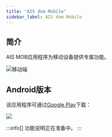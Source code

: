 ```yaml
---
title: "AIS dom Mobile"
sidebar_label: AIS dom Mobile
---
```


## 简介

AIS MOB应用程序为移动设备提供专属功能。

![移动端](/img/en/frontend/gallery_notify_4.png)

## Android版本

该应用程序可通过[Google Play](https://play.google.com/store/apps/details?id=com.ais.mob&gl=PL)下载：

![](/img/en/blog/202109/mob.png)

:::info[]
功能说明正在准备中。
:::